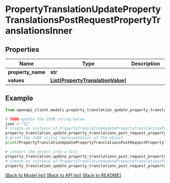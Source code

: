 # PropertyTranslationUpdatePropertyTranslationsPostRequestPropertyTranslationsInner


## Properties

Name | Type | Description | Notes
------------ | ------------- | ------------- | -------------
**property_name** | **str** |  | [optional] 
**values** | [**List[PropertyTranslationValue]**](PropertyTranslationValue.md) |  | [optional] 

## Example

```python
from openapi_client.models.property_translation_update_property_translations_post_request_property_translations_inner import PropertyTranslationUpdatePropertyTranslationsPostRequestPropertyTranslationsInner

# TODO update the JSON string below
json = "{}"
# create an instance of PropertyTranslationUpdatePropertyTranslationsPostRequestPropertyTranslationsInner from a JSON string
property_translation_update_property_translations_post_request_property_translations_inner_instance = PropertyTranslationUpdatePropertyTranslationsPostRequestPropertyTranslationsInner.from_json(json)
# print the JSON string representation of the object
print(PropertyTranslationUpdatePropertyTranslationsPostRequestPropertyTranslationsInner.to_json())

# convert the object into a dict
property_translation_update_property_translations_post_request_property_translations_inner_dict = property_translation_update_property_translations_post_request_property_translations_inner_instance.to_dict()
# create an instance of PropertyTranslationUpdatePropertyTranslationsPostRequestPropertyTranslationsInner from a dict
property_translation_update_property_translations_post_request_property_translations_inner_from_dict = PropertyTranslationUpdatePropertyTranslationsPostRequestPropertyTranslationsInner.from_dict(property_translation_update_property_translations_post_request_property_translations_inner_dict)
```
[[Back to Model list]](../README.md#documentation-for-models) [[Back to API list]](../README.md#documentation-for-api-endpoints) [[Back to README]](../README.md)


